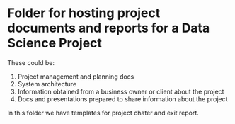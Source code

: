 # Folder for hosting project documents and reports for a Data Science Project

These could be: 

1. Project management and planning docs
2. System architecture
3. Information obtained from a business owner or client about the project
4. Docs and presentations prepared to share information about the project

In this folder we have templates for project chater and exit report. 

